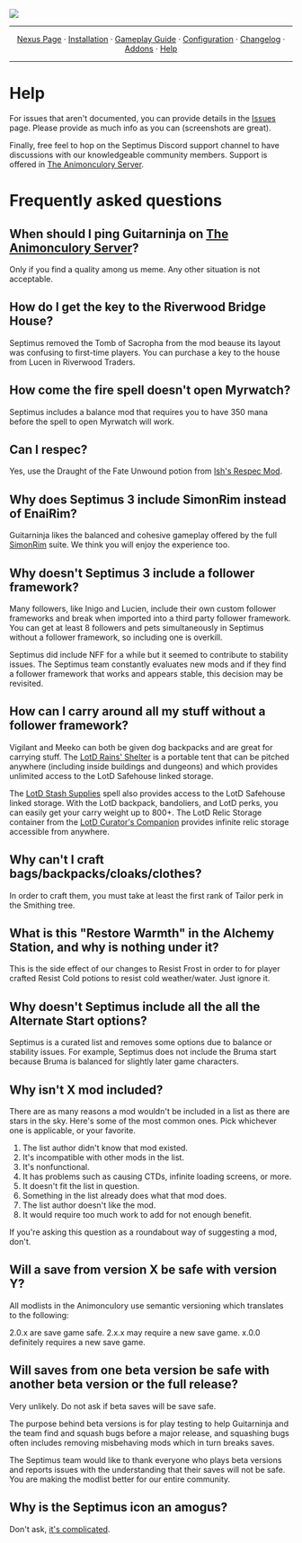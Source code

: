 <a href="https://www.youtube.com/watch?v=70DZ5UV1Bdo"><img src="images/banner.webp" target="_blank"></a>

---

<p align="center">
  <a href="https://www.nexusmods.com/skyrimspecialedition/mods/58229">Nexus Page</a> ·
  <a href="README.md">Installation</a> ·
  <a href="GAMEPLAY.md">Gameplay Guide</a> ·
  <a href="CONFIGURATION.md">Configuration</a> ·
  <a href="CHANGELOG.md">Changelog</a> ·
  <a href="ADDONS.md">Addons</a> ·
  <a href="HELP.md">Help</a>
</p>

---

# Help

For issues that aren't documented, you can provide details in the [Issues](https://github.com/Guitarninja2/septimus/issues) page. Please provide as much info as you can (screenshots are great).

Finally, free feel to hop on the Septimus Discord support channel to have discussions with our knowledgeable community members. Support is offered in [The Animonculory Server](https://discord.gg/DffHKcszfg).

# Frequently asked questions

## When should I ping Guitarninja on [The Animonculory Server](https://discord.gg/DffHKcszfg)?

Only if you find a quality among us meme. Any other situation is not acceptable.

## How do I get the key to the Riverwood Bridge House?

Septimus removed the Tomb of Sacropha from the mod beause its layout was confusing to first-time players. You can purchase a key to the house from Lucen in Riverwood Traders.

## How come the fire spell doesn't open Myrwatch?

Septimus includes a balance mod that requires you to have 350 mana before the spell to open Myrwatch will work.

## Can I respec?

Yes, use the Draught of the Fate Unwound potion from [Ish's Respec Mod](https://www.nexusmods.com/skyrimspecialedition/mods/1960).

## Why does Septimus 3 include SimonRim instead of EnaiRim?

Guitarninja likes the balanced and cohesive gameplay offered by the full [SimonRim](https://www.nexusmods.com/skyrimspecialedition/users/67410746?tab=user+files) suite. We think you will enjoy the experience too.

## Why doesn't Septimus 3 include a follower framework?

Many followers, like Inigo and Lucien, include their own custom follower frameworks and break when imported into a third party follower framework. You can get at least 8 followers and pets simultaneously in Septimus without a follower framework, so including one is overkill.

Septimus did include NFF for a while but it seemed to contribute to stability issues. The Septimus team constantly evaluates new mods and if they find a follower framework that works and appears stable, this decision may be revisited.

## How can I carry around all my stuff without a follower framework?

Vigilant and Meeko can both be given dog backpacks and are great for carrying stuff. The [LotD Rains' Shelter](https://legacy-of-the-dragonborn.fandom.com/wiki/Rains'_Shelter) is a portable tent that can be pitched anywhere (including inside buildings and dungeons) and which provides unlimited access to the LotD Safehouse linked storage.

The [LotD Stash Supplies](https://legacy-of-the-dragonborn.fandom.com/wiki/Stash_Supplies) spell also provides access to the LotD Safehouse linked storage. With the LotD backpack, bandoliers, and LotD perks, you can easily get your carry weight up to 800+. The LotD Relic Storage container from the [LotD Curator's Companion](https://www.nexusmods.com/skyrimspecialedition/mods/38529) provides infinite relic storage accessible from anywhere. 

## Why can't I craft bags/backpacks/cloaks/clothes?

In order to craft them, you must take at least the first rank of Tailor perk in the Smithing tree. 

## What is this "Restore Warmth" in the Alchemy Station, and why is nothing under it?

This is the side effect of our changes to Resist Frost in order to for player crafted Resist Cold potions to resist cold weather/water. Just ignore it.

## Why doesn't Septimus include all the all the Alternate Start options?

Septimus is a curated list and removes some options due to balance or stability issues. For example, Septimus does not include the Bruma start because Bruma is balanced for slightly later game characters.

## Why isn't X mod included?

There are as many reasons a mod wouldn't be included in a list as there are stars in the sky. Here's some of the most common ones. Pick whichever one is applicable, or your favorite.

1. The list author didn't know that mod existed.
2. It's incompatible with other mods in the list.
3. It's nonfunctional.
4. It has problems such as causing CTDs, infinite loading screens, or more.
5. It doesn't fit the list in question.
6. Something in the list already does what that mod does.
7. The list author doesn't like the mod.
8. It would require too much work to add for not enough benefit.

If you're asking this question as a roundabout way of suggesting a mod, don't.

## Will a save from version X be safe with version Y?

All modlists in the Animonculory use semantic versioning which translates to the following:

2.0.x are save game safe.
2.x.x may require a new save game.
x.0.0 definitely requires a new save game.

## Will saves from one beta version be safe with another beta version or the full release?

Very unlikely. Do not ask if beta saves will be save safe.

The purpose behind beta versions is for play testing to help Guitarninja and the team find and squash bugs before a major release, and squashing bugs often includes removing misbehaving mods which in turn breaks saves.

The Septimus team would like to thank everyone who plays beta versions and reports issues with the understanding that their saves will not be safe. You are making the modlist better for our entire community.

## Why is the Septimus icon an amogus?

Don't ask, [it's complicated](https://www.youtube.com/watch?v=70DZ5UV1Bdo).
